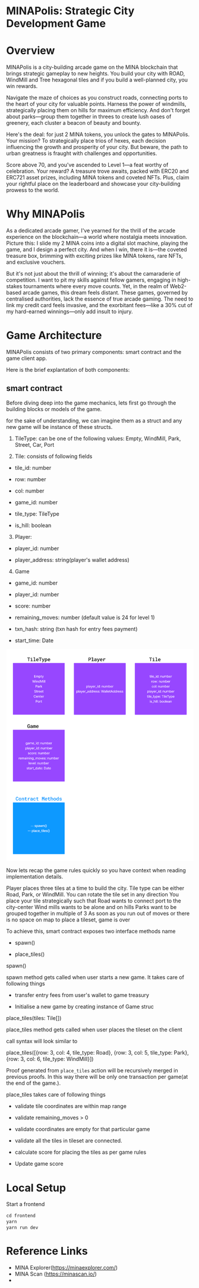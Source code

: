 # MINAPolis: Strategic City Development Game

# Overview

MINAPolis is a city-building arcade game on the MINA blockchain that brings strategic gameplay to new heights. You build your city with ROAD, WindMill and Tree hexagonal tiles and if you build a well-planned city, you win rewards.


Navigate the maze of choices as you construct roads, connecting ports to the heart of your city for valuable points. Harness the power of windmills, strategically placing them on hills for maximum efficiency. And don't forget about parks—group them together in threes to create lush oases of greenery, each cluster a beacon of beauty and bounty.

Here's the deal: for just 2 MINA tokens, you unlock the gates to MINAPolis. Your mission? To strategically place trios of hexes, each decision influencing the growth and prosperity of your city. But beware, the path to urban greatness is fraught with challenges and opportunities.


Score above 70, and you've ascended to Level 1—a feat worthy of celebration. Your reward? A treasure trove awaits, packed with ERC20 and ERC721 asset prizes, including MINA tokens and coveted NFTs. Plus, claim your rightful place on the leaderboard and showcase your city-building prowess to the world.


# Why MINAPolis

As a dedicated arcade gamer, I've yearned for the thrill of the arcade experience on the blockchain—a world where nostalgia meets innovation. Picture this: I slide my 2 MINA coins into a digital slot machine, playing the game, and I design a perfect city. And when I win, there it is—the coveted treasure box, brimming with exciting prizes like MINA tokens, rare NFTs, and exclusive vouchers.

But it's not just about the thrill of winning; it's about the camaraderie of competition. I want to pit my skills against fellow gamers, engaging in high-stakes tournaments where every move counts.
Yet, in the realm of Web2-based arcade games, this dream feels distant. These games, governed by centralised authorities, lack the essence of true arcade gaming. The need to link my credit card feels invasive, and the exorbitant fees—like a 30% cut of my hard-earned winnings—only add insult to injury.



# Game Architecture

MINAPolis consists of two primary components: smart contract and the game client app.

Here is the brief explantation of both components:

## smart contract
Before diving deep into the game mechanics, lets first go through the building blocks or models of the game.

for the sake of understanding, we can imagine them as a struct and any new game will be instance of these structs.

1. TileType: can be one of the following values: Empty, WindMill, Park, Street, Car, Port

2. Tile: consists of following fields

  - tile_id: number

  - row: number

  - col: number

  - game_id: number

  - tile_type: TileType

  - is_hill: boolean

3. Player:

  - player_id: number

  - player_address: string(player's wallet address)

 4. Game

  - game_id: number

  - player_id: number

  - score: number

  - remaining_moves: number (default value is 24 for level 1)

  - txn_hash: string (txn hash for entry fees payment)

  - start_time: Date

![Game model architecture](/docs/minapolis_architecture.png)



Now lets recap the game rules quickly so you have context when reading implementation details.

Player places three tiles at a time to build the city.
Tile type can be either Road, Park, or WindMill.
You can rotate the tile set in any direction
You place your tile strategically such that
 Road wants to connect port to the city-center
 Wind mills wants to be alone and on hills
 Parks want to be grouped together in multiple of 3
As soon as you run out of moves or there is no space on map to place a tileset, game is over

 

To achieve this, smart contract exposes two interface methods name

- spawn()

- place_tiles()

spawn()

spawn method gets called when user starts a new game. It takes care of following things

- transfer entry fees from user's wallet to game treasury

- Initialise a new game by creating instance of Game struc


 

place_tiles(tiles: Tile[])

place_tiles method gets called when user places the tileset on the client

call syntax will look similar to

place_tiles([{row: 3, col: 4, tile_type: Road}, {row: 3, col: 5, tile_type: Park}, {row: 3, col: 6, tile_type: WindMill}])

Proof generated from `place_tiles` action will be recursively merged in previous proofs. In this way there will be only one transaction per game(at the end of the game.). 

place_tiles takes care of following things

- validate tile coordinates are within map range

- validate remaining_moves > 0

- validate coordinates are empty for that particular game

- validate all the tiles in tileset are connected.

- calculate score for placing the tiles as per game rules

- Update game score



# Local Setup
Start a frontend

```
cd frontend
yarn
yarn run dev
```




# Reference Links

- MINA Explorer(https://minaexplorer.com/)
- MINA Scan (https://minascan.io/)
- 